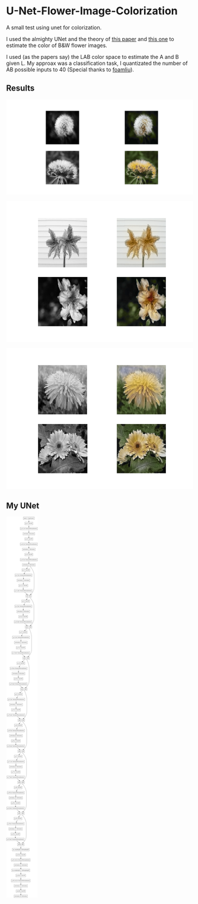 # U-Net-Flower-Image-Colorization
A small test using unet for colorization.

I used the almighty UNet and the theory of [this paper](https://arxiv.org/pdf/1603.08511.pdf) and [this one](https://arxiv.org/pdf/1811.03120.pdf) to estimate the color of B&W flower images.

I used (as the papers say) the LAB color space to estimate the A and B given L. My approax was a classification task, I quantizated the number of AB possible inputs to 40 (Special thanks to [foamliu](https://github.com/foamliu/Colorful-Image-Colorization/blob/master/demo.py)).


## Results

![](Figure_1.png)

![](Figure_6.png)

![](Figure_7.png)


## My UNet

![](colorization_model.png)

